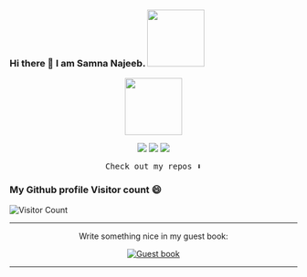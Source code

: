 
### Hi there 👋 I am Samna Najeeb. <img src="https://media.giphy.com/media/RbDKaczqWovIugyJmW/giphy.gif" width="100"/> 

<p align="center">
  <img width="100" src="https://media.giphy.com/media/jIgXf4hgbHCeKiXpvt/giphy.gif">
</p>


<p align="center">
<a href= "https://dev.to/ari_hacks"><img src="https://img.icons8.com/windows/32/000000/dev.png"/></a>
<a href= "https://twitter.com/ari_hacks"><img src="https://img.icons8.com/material-outlined/32/000000/twitter.png"/></a>
<a href= "https://ko-fi.com/ari_hacks"><img src="https://img.icons8.com/pastel-glyph/32/000000/like--v1.png"/></a>
</p>

<p align="center"><samp>
Check out my repos ⬇️  
  </samp>
</p>

<!-- ![](https://visitor-badge.glitch.me/badge?page_id=ari-hacks.ari-hacks)
 -->
<!--
**ari-hacks/ari-hacks** is a ✨ _special_ ✨ repository because its `README.md` (this file) appears on your GitHub profile.



[![GitHub Game of Life](https://github4life.herokuapp.com/ethomson.gif?z=6)](https://github4life.herokuapp.com/ethomson)


- I work as a Software Developer 👩‍💻👩‍💻 I am Passionate about learning & exploring new Technologies. 
- I do coding for Infratsucture management with Ansible, Terraform and Python on daily basis at work.
- I have good Hands-on experience in AWS, Azure, Google and Vsphere Cloud 
- I love coding!! My primary programming language is Python
- I write Tech Blogs & make educational YouTube Videos.
- I am working on building my online presence and doing my bit to spread knowledge. Check out www.ansibledeveloper.com ( Work in progress) 

<div id="header" align="center">
<img src="https://media.giphy.com/media/1MSVKRopegDjYONwdF/giphy.gif" width="300"/>
</div>
</br>


### My Tech Toolbox 🧰 


<div>
  <img src="https://github.com/devicons/devicon/blob/master/icons//ansible/ansible-original-wordmark.svg" title="Ansible" alt="Ansible" width="100" height="100"/>&nbsp;
  <img src="https://www.datocms-assets.com/2885/1620155113-brandhcterraformprimaryattributedcolor.svg" alt="terraform" width="100" height="100"/> 
  <img src="https://user-images.githubusercontent.com/66362347/168272020-534b13fb-233b-46ee-8997-c3af06e3a142.png" alt="python" width="100" height="100"/> 
  <img src="https://github.com/devicons/devicon/blob/master/icons//amazonwebservices/amazonwebservices-plain-wordmark.svg" title="googlecloud" alt="Google" width="100" height="100"/>&nbsp;
  <img src="https://github.com/devicons/devicon/blob/master/icons//azure/azure-original-wordmark.svg" title="Azure" alt="Azure" width="100" height="100"/>&nbsp;
  <img src="https://github.com/devicons/devicon/blob/master/icons//googlecloud/googlecloud-original-wordmark.svg" title="googlecloud" alt="Google" width="100" height="100"/>&nbsp;
  
  
 </br>
 
🤝 🤝  I love connecting with different people so if you want to say hi, I'll be happy to meet you more! :) 🤝 🤝 

</br> 

<a href="https://www.linkedin.com/in/samnanajeeb/"><img align="left" src="https://raw.githubusercontent.com/yushi1007/yushi1007/main/images/linkedin.svg" alt="Yu Shi | LinkedIn" width="51px"/></a> <a href="https://twitter.com/NajeebSamna"><img src="https://img.shields.io/badge/Twitter-blue?style=for-the-badge&logo=twitter&logoColor=white" alt="Twitter Badge" height="50px" width="75px"/></a> 
[![Samna Najeeb StackOverflow](https://stackoverflow-badge.herokuapp.com/api/StackOverflowBadge/14743626)](https://stackoverflow.com/users/14743626/samna-najeeb) 
</br>
</p> 
<img height="40" src="https://raw.githubusercontent.com/innng/innng/master/assets/kyubey.gif"/> <p align="left">🔔 <a href="https://calendly.com/samnanajeeb2/">Schedule a time</a> to discuss open source and learning opportunities.</p>

You can ask me anything (within reason). I am looking forward to absorb knowledge🧠,gain experience 🏭, collaborate🤝 and build amazing products 🏭for the world🌍!

</br>


<img align="center" src="https://github-readme-stats.vercel.app/api?username=samnanajeeb&show_icons=true&include_all_commits=true&theme=radical" alt="Samna Najeeb's github stats" />
<img align="center" src="https://github-readme-stats.vercel.app/api/top-langs/?username=samnanajeeb&layout=compact&theme=radical" />

![](https://github-profile-summary-cards.vercel.app/api/cards/profile-details?username=samnanajeeb&theme=github_dark)

![](https://github-profile-summary-cards.vercel.app/api/cards/productive-time?username=samnanajeeb&theme=github_dark)
 
 📊 **this week i spent my time on:**
<!--START_SECTION:waka-->


### My Github profile Visitor count 😄
 ![Visitor Count](https://profile-counter.glitch.me/{samnanajeeb}/count.svg)
 
 <hr>

<div align="center">
<p>Write something nice in my guest book:</p>
<a href="https://github.com/samnanajeeb/samnanajeeb/issues"><img src="https://github.com/fnky/fnky/raw/fnky/img/guestbook.gif" alt="Guest book" align="center"></a>
</div>

<hr>

<!--
**samnanajeeb/samnanajeeb** is a ✨ _special_ ✨ repository because its `README.md` (this file) appears on your GitHub profile.

Here are some ideas to get you started:

- 🔭 I’m currently working on ...
- 🌱 I’m currently learning ...
- 👯 I’m looking to collaborate on ...
- 🤔 I’m looking for help with ...
- 💬 Ask me about ...
- 📫 How to reach me: ...
- 😄 Pronouns: ...
- ⚡ Fun fact: ...
-->
